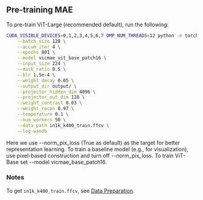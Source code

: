 ## Pre-training MAE
To pre-train ViT-Large (recommended default), run the following:

```bash
CUDA_VISIBLE_DEVICES=0,1,2,3,4,5,6,7 OMP_NUM_THREADS=12 python -m torch.distributed.launch --nproc_per_node=8 pretrain.py \
    --batch_size 128 \
    --accum_iter 4 \
    --epochs 801 \
    --model vicmae_vit_base_patch16 \
    --input_size 224 \
    --mask_ratio 0.5 \
    --blr 1.5e-4 \
    --weight_decay 0.05 \
    --output_dir output/ \
    --projector_hidden_dim 4096 \
    --projector_out_dim 128 \
    --weight_contrast 0.03 \
    --weight_recon 0.97 \
    --temperature 0.1 \
    --num_workers 50 \
    --data_path in1k_k400_train.ffcv \
    --log-wandb
```
Here we use --norm_pix_loss (True as default) as the target for better representation learning. To train a baseline model (e.g., for visualization), use pixel-based construction and turn off --norm_pix_loss. To train ViT-Base set --model vicmae_base_patch16.

### Notes
To get `in1k_k400_train.ffcv`, see [Data Preparation](DATA.md#data-preparation).